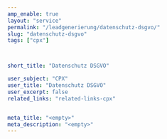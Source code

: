 ```yaml
---
amp_enable: true
layout: "service"
permalink: "/leadgenerierung/datenschutz-dsgvo/"
slug: "datenschutz-dsgvo"
tags: ["cpx"]



short_title: "Datenschutz DSGVO"

user_subject: "CPX"
user_title: "Datenschutz DSGVO"
user_excerpt: false
related_links: "related-links-cpx"


meta_title: "<empty>"
meta_description: "<empty>"
---
```

